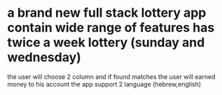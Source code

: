 # a brand new full stack lottery app contain wide range of features has twice a week lottery (sunday and wednesday)
the user will choose 2 column and if found matches the user will earned money to his account
the app support 2 language (hebrew,english)
